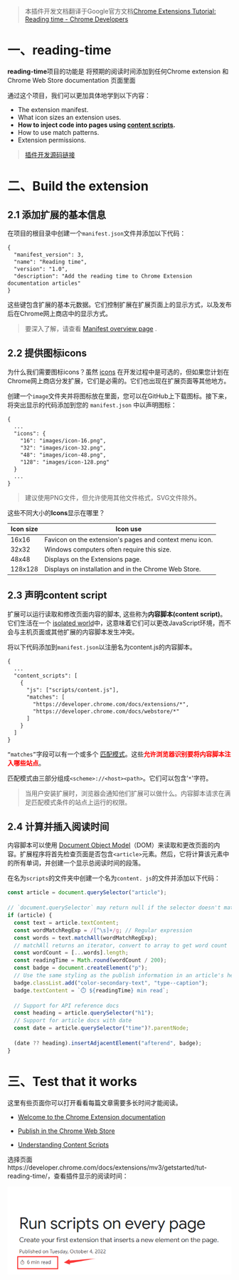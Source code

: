> 本插件开发文档翻译于Google官方文档[Chrome Extensions Tutorial: Reading time - Chrome Developers](https://developer.chrome.com/docs/extensions/mv3/getstarted/tut-reading-time/)

# 一、reading-time

**reading-time**项目的功能是  将预期的阅读时间添加到任何Chrome extension 和 Chrome Web Store documentation 页面里面

通过这个项目，我们可以更加具体地学到以下内容：

- The extension manifest.
- What icon sizes an extension uses.
- **How to inject code into pages using [content scripts](https://developer.chrome.com/docs/extensions/mv3/content_scripts/).**
- How to use match patterns.
- Extension permissions.

> [插件开发源码链接](https://github.com/idealzouhu/chrome-extension-example/tree/main/reading-time)



# 二、Build the extension

## 2.1 添加扩展的基本信息

在项目的根目录中创建一个`manifest.json`文件并添加以下代码：

```
{
  "manifest_version": 3,
  "name": "Reading time",
  "version": "1.0",
  "description": "Add the reading time to Chrome Extension documentation articles"
}
```

这些键包含扩展的基本元数据。它们控制扩展在扩展页面上的显示方式，以及发布后在Chrome网上商店中的显示方式。

> 要深入了解，请查看 [Manifest overview page](https://developer.chrome.com/docs/extensions/mv3/manifest/) .



## 2.2 提供图标icons

为什么我们需要图标icons？虽然 [icons](https://developer.chrome.com/docs/extensions/mv3/manifest/icons/) 在开发过程中是可选的，但如果您计划在Chrome网上商店分发扩展，它们是必需的。它们也出现在扩展页面等其他地方。

创建一个`image`文件夹并将图标放在里面，您可以在GitHub上下载图标。接下来，将突出显示的代码添加到您的 `manifest.json` 中以声明图标：

```
{
  ...
  "icons": {
    "16": "images/icon-16.png",
    "32": "images/icon-32.png",
    "48": "images/icon-48.png",
    "128": "images/icon-128.png"
  }
  ...
}
```

> 建议使用PNG文件，但允许使用其他文件格式，SVG文件除外。

这些不同大小的**Icons**显示在哪里？

| Icon size | Icon use                                                |
| --------- | ------------------------------------------------------- |
| 16x16     | Favicon on the extension's pages and context menu icon. |
| 32x32     | Windows computers often require this size.              |
| 48x48     | Displays on the Extensions page.                        |
| 128x128   | Displays on installation and in the Chrome Web Store.   |



## 2.3 声明content script

扩展可以运行读取和修改页面内容的脚本, 这些称为**内容脚本(content script)**。它们生活在一个 [isolated world](https://developer.chrome.com/docs/extensions/mv3/content_scripts/#isolated_world)中，这意味着它们可以更改JavaScript环境，而不会与主机页面或其他扩展的内容脚本发生冲突。

将以下代码添加到`manifest.json`以注册名为content.js的内容脚本。

```
{
  ...
  "content_scripts": [
    {
      "js": ["scripts/content.js"],
      "matches": [
        "https://developer.chrome.com/docs/extensions/*",
        "https://developer.chrome.com/docs/webstore/*"
      ]
    }
  ]
}
```

`“matches”`字段可以有一个或多个 [匹配模式](https://developer.chrome.com/docs/extensions/mv3/match_patterns/)。这些<font color="red">**允许浏览器识别要将内容脚本注入哪些站点**</font>。

匹配模式由三部分组成`<scheme>://<host><path>`。它们可以包含'`*`'字符。

> 当用户安装扩展时，浏览器会通知他们扩展可以做什么。内容脚本请求在满足匹配模式条件的站点上运行的权限。





## 2.4 计算并插入阅读时间

内容脚本可以使用 [Document Object Model](https://developer.mozilla.org/docs/Web/API/Document_Object_Model)（DOM）来读取和更改页面的内容。扩展程序将首先检查页面是否包含`<article>`元素。然后，它将计算该元素中的所有单词，并创建一个显示总阅读时间的段落。

在名为`scripts`的文件夹中创建一个名为`content. js`的文件并添加以下代码：

```javascript
const article = document.querySelector("article");

// `document.querySelector` may return null if the selector doesn't match anything.
if (article) {
  const text = article.textContent;
  const wordMatchRegExp = /[^\s]+/g; // Regular expression
  const words = text.matchAll(wordMatchRegExp);
  // matchAll returns an iterator, convert to array to get word count
  const wordCount = [...words].length;
  const readingTime = Math.round(wordCount / 200);
  const badge = document.createElement("p");
  // Use the same styling as the publish information in an article's header
  badge.classList.add("color-secondary-text", "type--caption");
  badge.textContent = `⏱️ ${readingTime} min read`;

  // Support for API reference docs
  const heading = article.querySelector("h1");
  // Support for article docs with date
  const date = article.querySelector("time")?.parentNode;

  (date ?? heading).insertAdjacentElement("afterend", badge);
}
```



# 三、Test that it works

这里有些页面你可以打开看看每篇文章需要多长时间才能阅读。

- [Welcome to the Chrome Extension documentation](https://developer.chrome.com/docs/extensions/mv3/)
- [Publish in the Chrome Web Store](https://developer.chrome.com/docs/webstore/publish/)

- [Understanding Content Scripts](https://developer.chrome.com/docs/extensions/mv3/content_scripts/)

选择页面https://developer.chrome.com/docs/extensions/mv3/getstarted/tut-reading-time/，查看插件显示的阅读时间：

![image-20230716174628096](images/image-20230716174628096.png)
